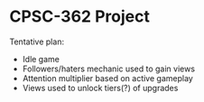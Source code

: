 # CPSC-362 Project

Tentative plan: 
* Idle game
* Followers/haters mechanic used to gain views
* Attention multiplier based on active gameplay
* Views used to unlock tiers(?) of upgrades
